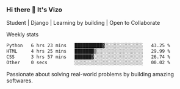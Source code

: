 ### Hi there 👋 It's Vizo

Student | Django | Learning by building | Open to Collaborate

Weekly stats
<!--START_SECTION:waka-->

```txt
Python   6 hrs 23 mins   ██████████▓░░░░░░░░░░░░░░   43.25 %
HTML     4 hrs 25 mins   ███████▒░░░░░░░░░░░░░░░░░   29.99 %
CSS      3 hrs 57 mins   ██████▓░░░░░░░░░░░░░░░░░░   26.74 %
Other    0 secs          ░░░░░░░░░░░░░░░░░░░░░░░░░   00.02 %
```

<!--END_SECTION:waka-->


Passionate about solving real-world problems by building amazing softwares.
